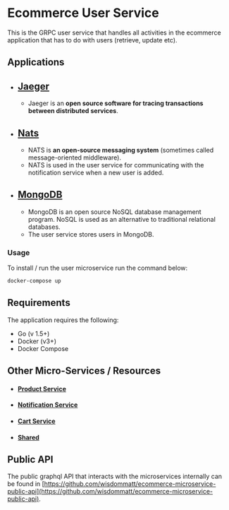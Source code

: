 # Ecommerce User Service

This is the GRPC user service that handles all activities in the ecommerce application that has to do with users (retrieve, update etc).

## Applications

* ## [Jaeger](https://www.jaegertracing.io/)

  * Jaeger is an **open source software for tracing transactions between distributed services**.
* ## [Nats](https://nats.io)

  * NATS is **an open-source messaging system** (sometimes called message-oriented middleware).
  * NATS is used in the user service for communicating with the notification service when a new user is added.
* ## [MongoDB](https://www.mongodb.com/)

  * MongoDB is an open source NoSQL database management program. NoSQL is used as an alternative to traditional relational databases.
  * The user service stores users in MongoDB.

### Usage

To install / run the user microservice run the command below:

```bash
docker-compose up
```

## Requirements

The application requires the following:

* Go (v 1.5+)
* Docker (v3+)
* Docker Compose

## Other Micro-Services / Resources

* #### [Product Service](https://github.com/wisdommatt/ecommerce-microservice-product-service)
* #### [Notification Service](https://github.com/wisdommatt/ecommerce-microservice-notification-service)
* #### [Cart Service](https://github.com/wisdommatt/ecommerce-microservice-cart-service)
* #### [Shared](https://github.com/wisdommatt/ecommerce-microservice-shared)

## Public API

The public graphql API that interacts with the microservices internally can be found in [https://github.com/wisdommatt/ecommerce-microservice-public-api](https://github.com/wisdommatt/ecommerce-microservice-public-api).
